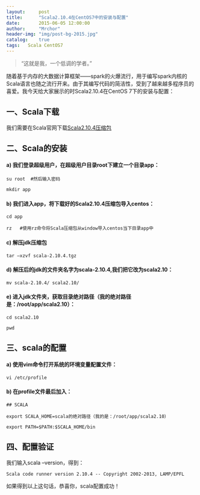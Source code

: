 ```yaml
---
layout:     post
title:      "Scala2.10.4在CentOS7中的安装与配置"
date:       2015-06-05 12:00:00
author:     "Mrchor"
header-img: "img/post-bg-2015.jpg"
catalog:	true
tags:	Scala CentOS7
---
```


> “这就是我，一个低调的学者。”



随着基于内存的大数据计算框架——spark的火爆流行，用于编写spark内核的Scala语言也随之流行开来。由于其编写代码的简洁性，受到了越来越多程序员的喜爱。我今天给大家展示的时Scala2.10.4在CentOS 7下的安装与配置：

## 一、Scala下载

我们需要在Scala官网下载[Scala2.10.4压缩包](http://www.scala-lang.org/files/archive/scala-2.10.4.tgz)

## 二、Scala的安装

#### a)         我们登录超级用户，在超级用户目录root下建立一个目录app：

	su root  #然后输入密码

	mkdir app

#### b)         我们进入app，将下载好的Scala2.10.4压缩包导入centos：

	cd app

	rz   #使用rz命令将Scala压缩包从window导入centos当下目录app中

#### c)         解压jdk压缩包

	tar –xzvf scala-2.10.4.tgz

#### d)         解压后的jdk的文件夹名字为scala-2.10.4,我们把它改为scala2.10：

	mv scala-2.10.4/ scala2.10/

#### e)         进入jdk文件夹，获取目录绝对路径（我的绝对路径是：/root/app/scala2.10）：

	cd scala2.10

	pwd

## 三、scala的配置

#### a)         使用vim命令打开系统的环境变量配置文件：

	vi /etc/profile

#### b)         在profile文件最后加入：

	## SCALA

	export SCALA_HOME=scala的绝对路径（我的是：/root/app/scala2.10）

	export PATH=$PATH:$SCALA_HOME/bin

## 四、配置验证

我们输入scala –version，得到：

	Scala code runner version 2.10.4 -- Copyright 2002-2013, LAMP/EPFL

如果得到以上这句话，恭喜你，scala配置成功！
